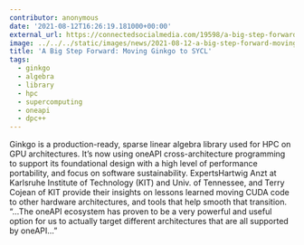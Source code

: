 ```yaml
---
contributor: anonymous
date: '2021-08-12T16:26:19.181000+00:00'
external_url: https://connectedsocialmedia.com/19598/a-big-step-forward-moving-ginkgo-to-oneapi/
image: ../../../static/images/news/2021-08-12-a-big-step-forward-moving-ginkgo-to-sycl.webp
title: 'A Big Step Forward: Moving Ginkgo to SYCL'
tags:
  - ginkgo
  - algebra
  - library
  - hpc
  - supercomputing
  - oneapi
  - dpc++
---
```


Ginkgo is a production-ready, sparse linear algebra library used for HPC on GPU architectures. It’s now using oneAPI
cross-architecture programming to support its foundational design with a high level of performance portability, and
focus on software sustainability. ExpertsHartwig Anzt at Karlsruhe Institute of Technology (KIT) and Univ. of Tennessee,
and Terry Cojean of KIT provide their insights on lessons learned moving CUDA code to other hardware architectures, and
tools that help smooth that transition. “…The oneAPI ecosystem has proven to be a very powerful and useful option for us
to actually target different architectures that are all supported by oneAPI…”
